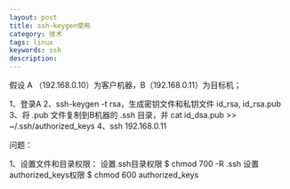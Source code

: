 ```yaml
---
layout: post
title: ssh-keygen使用
category: 技术
tags: linux
keywords: ssh
description:
---
```


假设 A （192.168.0.10）为客户机器，B（192.168.0.11）为目标机；

1、登录A
2、ssh-keygen -t rsa，生成密钥文件和私钥文件 id_rsa, id_rsa.pub
3、将 .pub 文件复制到B机器的 .ssh 目录，并 cat id_dsa.pub >> ~/.ssh/authorized_keys
4、ssh 192.168.0.11

问题：

1、设置文件和目录权限：
设置.ssh目录权限
$ chmod 700 -R .ssh
设置authorized_keys权限
$ chmod 600 authorized_keys
